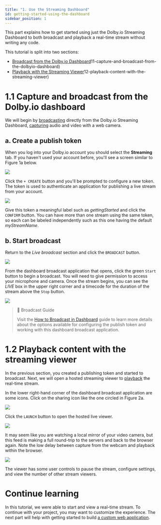 ```yaml
---
title: "1. Use the Streaming Dashboard"
id: getting-started-using-the-dashboard
sidebar_position: 1
---
```

This part explains how to get started using just the Dolby.io Streaming Dashboard to both broadcast and playback a real-time stream without writing any code.

This tutorial is split into two sections:

- [Broadcast from the Dolby.io Dashboard](/millicast/getting-started/getting-started-using-the-dashboard.md)11-capture-and-broadcast-from-the-dolbyio-dashboard)
- [Playback with the Streaming Viewer](/millicast/getting-started/getting-started-using-the-dashboard.md)12-playback-content-with-the-streaming-viewer)

# 1.1 Capture and broadcast from the Dolby.io dashboard

We will begin by [broadcasting](/millicast/broadcast/index.md) directly from the Dolby.io Streaming Dashboard, [capturing](/millicast/capture/index.md) audio and video with a web camera.

## a. Create a publish token

When you log into your Dolby.io account you should select the **Streaming** tab. If you haven't used your account before, you'll see a screen similar to Figure 1a below.


![](/img/millicast/dashboard-tokens-empty.png)



Click the `+ CREATE` button and you'll be prompted to configure a new token.  The token is used to authenticate an application for publishing a live stream from your account.


![](/img/millicast/dolbyio-streaming-add-new-token-popup.png)



Give this token a meaningful label such as _gettingStarted_ and click the `CONFIRM` button. You can have more than one stream using the same token, so each can be labeled independently such as this one having the default _myStreamName_.

## b. Start broadcast

Return to the _Live broadcast_ section and click the `BROADCAST` button.


![](/img/millicast/dolbyio-streaming-broadcast-button.png)



From the dashboard broadcast application that opens, click the green `Start` button to begin a broadcast. You will need to give permission to access your microphone and camera. Once the stream begins, you can see the _LIVE_ box in the upper right corner and a timecode for the duration of the stream above the `Stop` button.


![](/img/millicast/dolbyio-streaming-dashboard-broadcast.png)



> 📘 Broadcast Guide
> 
> Visit the [How to Broadcast in Dashboard](/millicast/streaming-dashboard/how-to-broadcast-in-dashboard.md) guide to learn more details about the options available for configuring the publish token and working with this dashboard broadcast application.

# 1.2 Playback content with the streaming viewer

In the previous section, you created a publishing token and started to broadcast. Next, we will open a hosted streaming viewer to [playback](/millicast/playback/index.md) the real-time stream.

In the lower right-hand corner of the dashboard broadcast application are some icons. Click on the sharing icon like the one circled in Figure 2a.


![](/img/millicast/dolbyio-share-broadcast-icon.png)



Click the `LAUNCH` button to open the hosted live viewer.


![](/img/millicast/dolbyio-share-broadcast-launch.png)



It may seem like you are watching a local mirror of your video camera, but this feed is making a full round-trip to the servers and back to the browser again. Note the low delay between capture from the webcam and playback within the browser.


![](/img/millicast/dolbyio-streaming-dashboard-playback-viewer.png)



The viewer has some user controls to pause the stream, configure settings, and view the number of other stream viewers.

# Continue learning

In this tutorial, we were able to start and view a real-time stream. To continue with your project, you may want to customize the experience. The next part will help with getting started to build [a custom web application](/millicast/getting-started/getting-started-creating-real-time-streaming-web-app.md).
